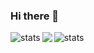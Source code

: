 ### Hi there 👋


<img align="left" src="https://github-readme-stats.vercel.app/api/top-langs?username=MillanUka&show_icons=true&locale=en&layout=compact" alt="stats" />
<img align="center" src="https://github-readme-streak-stats.herokuapp.com?user=MillanUka&theme=tokyonight&hide_border=true&date_format=j%2Fn%5B%2FY%5D" alt="stats" />
<img align="left" src="https://github-readme-stats.vercel.app/api?username=MillanUka&count_private=true&show_icons=true" />

